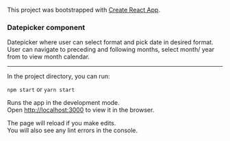 This project was bootstrapped with [Create React App](https://github.com/facebook/create-react-app).

### Datepicker component
Datepicker where user can select format and pick date in desired format. User can navigate to preceding and following months, select month/ year from to view month calendar.

----

In the project directory, you can run:

 `npm start` or `yarn start`

Runs the app in the development mode.<br>
Open [http://localhost:3000](http://localhost:3000) to view it in the browser.

The page will reload if you make edits.<br>
You will also see any lint errors in the console.


